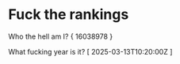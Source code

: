 # Fuck the rankings

Who the hell am I?
{ 16038978 }

What fucking year is it?
[ 2025-03-13T10:20:00Z ]
